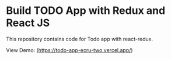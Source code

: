 # Build TODO App with Redux and React JS

This repository contains code for Todo app with react-redux.

View Demo:
(https://todo-app-ecru-two.vercel.app/)


